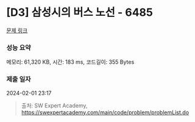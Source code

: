 # [D3] 삼성시의 버스 노선 - 6485 

[문제 링크](https://swexpertacademy.com/main/code/problem/problemDetail.do?contestProbId=AWczm7QaACgDFAWn) 

### 성능 요약

메모리: 61,320 KB, 시간: 183 ms, 코드길이: 355 Bytes

### 제출 일자

2024-02-01 23:17



> 출처: SW Expert Academy, https://swexpertacademy.com/main/code/problem/problemList.do